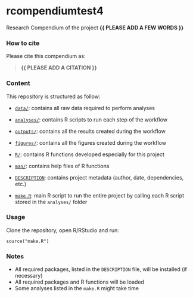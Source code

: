<!-- README.md is generated from README.Rmd. Please edit that file -->

# rcompendiumtest4

<!-- badges: start -->
<!-- badges: end -->

Research Compendium of the project **{{ PLEASE ADD A FEW WORDS }}**

### How to cite

Please cite this compendium as:

> **{{ PLEASE ADD A CITATION }}**

### Content

This repository is structured as follow:

-   [`data/`](https://github.com/avallecam/rcompendiumtest4/tree/master/data):
    contains all raw data required to perform analyses

-   [`analyses/`](https://github.com/avallecam/rcompendiumtest4/tree/main/analyses/):
    contains R scripts to run each step of the workflow

-   [`outputs/`](https://github.com/avallecam/rcompendiumtest4/tree/main/outputs):
    contains all the results created during the workflow

-   [`figures/`](https://github.com/avallecam/rcompendiumtest4/tree/main/figures):
    contains all the figures created during the workflow

-   [`R/`](https://github.com/avallecam/rcompendiumtest4/tree/main/R):
    contains R functions developed especially for this project

-   [`man/`](https://github.com/avallecam/rcompendiumtest4/tree/main/man):
    contains help files of R functions

-   [`DESCRIPTION`](https://github.com/avallecam/rcompendiumtest4/tree/main/DESCRIPTION):
    contains project metadata (author, date, dependencies, etc.)

-   [`make.R`](https://github.com/avallecam/rcompendiumtest4/tree/main/make.R):
    main R script to run the entire project by calling each R script
    stored in the `analyses/` folder

### Usage

Clone the repository, open R/RStudio and run:

    source("make.R")

### Notes

-   All required packages, listed in the `DESCRIPTION` file, will be
    installed (if necessary)
-   All required packages and R functions will be loaded
-   Some analyses listed in the `make.R` might take time
